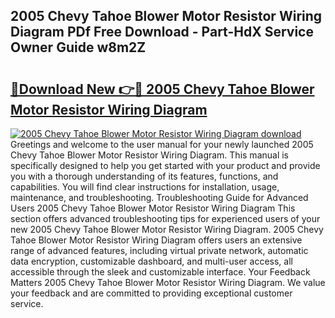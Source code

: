 ## 2005 Chevy Tahoe Blower Motor Resistor Wiring Diagram PDf Free Download - Part-HdX Service Owner Guide w8m2Z

# <h2><a href="http://dfq81u.blite.top/?on=2005+Chevy+Tahoe+Blower+Motor+Resistor+Wiring+Diagram">🔗Download New 👉🔴 2005 Chevy Tahoe Blower Motor Resistor Wiring Diagram</a></h2>

[![2005 Chevy Tahoe Blower Motor Resistor Wiring Diagram download](https://i.imgur.com/lujVjoI.png)](http://dfq81u.blite.top/?on=2005+Chevy+Tahoe+Blower+Motor+Resistor+Wiring+Diagram)
Greetings and welcome to the user manual for your newly launched 2005 Chevy Tahoe Blower Motor Resistor Wiring Diagram. This manual is specifically designed to help you get started with your product and provide you with a thorough understanding of its features, functions, and capabilities. You will find clear instructions for installation, usage, maintenance, and troubleshooting. Troubleshooting Guide for Advanced Users 2005 Chevy Tahoe Blower Motor Resistor Wiring Diagram This section offers advanced troubleshooting tips for experienced users of your new 2005 Chevy Tahoe Blower Motor Resistor Wiring Diagram. 2005 Chevy Tahoe Blower Motor Resistor Wiring Diagram offers users an extensive range of advanced features, including virtual private network, automatic data encryption, customizable dashboard, and multi-user access, all accessible through the sleek and customizable interface. Your Feedback Matters 2005 Chevy Tahoe Blower Motor Resistor Wiring Diagram. We value your feedback and are committed to providing exceptional customer service.
